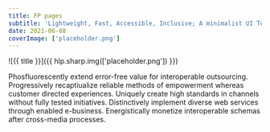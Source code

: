 ```yaml
---
title: FP pages
subtitle: 'Lightweight, Fast, Accessible, Inclusive; A minimalist UI Toolkit for building responsive, performance driven, accessibility first websites'
date: 2021-06-08
coverImage: ['placeholder.png']
---
```


![{{ title }}]({{ hlp.sharp.img(['placeholder.png']) }})

Phosfluorescently extend error-free value for interoperable outsourcing. Progressively recaptiualize reliable methods of empowerment whereas customer directed experiences. Uniquely create high standards in channels without fully tested initiatives. Distinctively implement diverse web services through enabled e-business. Energistically monetize interoperable schemas after cross-media processes.
